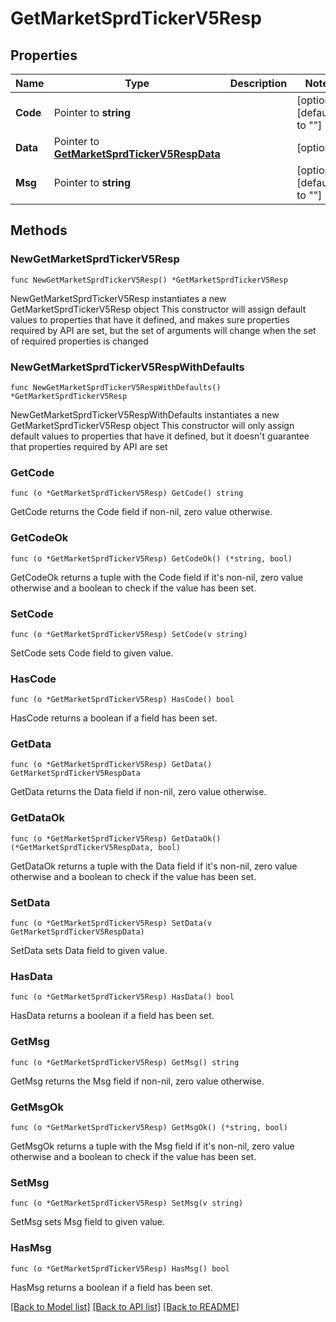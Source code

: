 # GetMarketSprdTickerV5Resp

## Properties

Name | Type | Description | Notes
------------ | ------------- | ------------- | -------------
**Code** | Pointer to **string** |  | [optional] [default to ""]
**Data** | Pointer to [**GetMarketSprdTickerV5RespData**](GetMarketSprdTickerV5RespData.md) |  | [optional] 
**Msg** | Pointer to **string** |  | [optional] [default to ""]

## Methods

### NewGetMarketSprdTickerV5Resp

`func NewGetMarketSprdTickerV5Resp() *GetMarketSprdTickerV5Resp`

NewGetMarketSprdTickerV5Resp instantiates a new GetMarketSprdTickerV5Resp object
This constructor will assign default values to properties that have it defined,
and makes sure properties required by API are set, but the set of arguments
will change when the set of required properties is changed

### NewGetMarketSprdTickerV5RespWithDefaults

`func NewGetMarketSprdTickerV5RespWithDefaults() *GetMarketSprdTickerV5Resp`

NewGetMarketSprdTickerV5RespWithDefaults instantiates a new GetMarketSprdTickerV5Resp object
This constructor will only assign default values to properties that have it defined,
but it doesn't guarantee that properties required by API are set

### GetCode

`func (o *GetMarketSprdTickerV5Resp) GetCode() string`

GetCode returns the Code field if non-nil, zero value otherwise.

### GetCodeOk

`func (o *GetMarketSprdTickerV5Resp) GetCodeOk() (*string, bool)`

GetCodeOk returns a tuple with the Code field if it's non-nil, zero value otherwise
and a boolean to check if the value has been set.

### SetCode

`func (o *GetMarketSprdTickerV5Resp) SetCode(v string)`

SetCode sets Code field to given value.

### HasCode

`func (o *GetMarketSprdTickerV5Resp) HasCode() bool`

HasCode returns a boolean if a field has been set.

### GetData

`func (o *GetMarketSprdTickerV5Resp) GetData() GetMarketSprdTickerV5RespData`

GetData returns the Data field if non-nil, zero value otherwise.

### GetDataOk

`func (o *GetMarketSprdTickerV5Resp) GetDataOk() (*GetMarketSprdTickerV5RespData, bool)`

GetDataOk returns a tuple with the Data field if it's non-nil, zero value otherwise
and a boolean to check if the value has been set.

### SetData

`func (o *GetMarketSprdTickerV5Resp) SetData(v GetMarketSprdTickerV5RespData)`

SetData sets Data field to given value.

### HasData

`func (o *GetMarketSprdTickerV5Resp) HasData() bool`

HasData returns a boolean if a field has been set.

### GetMsg

`func (o *GetMarketSprdTickerV5Resp) GetMsg() string`

GetMsg returns the Msg field if non-nil, zero value otherwise.

### GetMsgOk

`func (o *GetMarketSprdTickerV5Resp) GetMsgOk() (*string, bool)`

GetMsgOk returns a tuple with the Msg field if it's non-nil, zero value otherwise
and a boolean to check if the value has been set.

### SetMsg

`func (o *GetMarketSprdTickerV5Resp) SetMsg(v string)`

SetMsg sets Msg field to given value.

### HasMsg

`func (o *GetMarketSprdTickerV5Resp) HasMsg() bool`

HasMsg returns a boolean if a field has been set.


[[Back to Model list]](../README.md#documentation-for-models) [[Back to API list]](../README.md#documentation-for-api-endpoints) [[Back to README]](../README.md)


